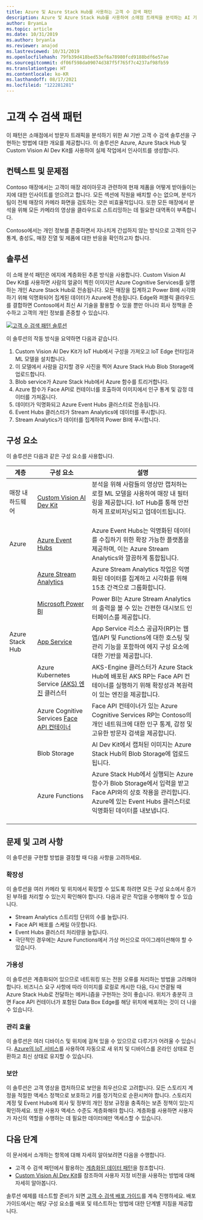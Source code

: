 ```yaml
---
title: Azure 및 Azure Stack Hub를 사용하는 고객 수 검색 패턴
description: Azure 및 Azure Stack Hub를 사용하여 소매점 트래픽을 분석하는 AI 기반 고객 수 검색 솔루션을 구현하는 방법을 알아봅니다.
author: BryanLa
ms.topic: article
ms.date: 10/31/2019
ms.author: bryanla
ms.reviewer: anajod
ms.lastreviewed: 10/31/2019
ms.openlocfilehash: 79fb39d418bed53ef6a78980fcd9188bdf6e57ae
ms.sourcegitcommit: df06f598da09074d387f5f765f7c4237af98fb59
ms.translationtype: HT
ms.contentlocale: ko-KR
ms.lasthandoff: 08/17/2021
ms.locfileid: "122281281"
---
```

# <a name="footfall-detection-pattern"></a>고객 수 검색 패턴

이 패턴은 소매점에서 방문자 트래픽을 분석하기 위한 AI 기반 고객 수 검색 솔루션을 구현하는 방법에 대한 개요를 제공합니다. 이 솔루션은 Azure, Azure Stack Hub 및 Custom Vision AI Dev Kit를 사용하여 실제 작업에서 인사이트를 생성합니다.

## <a name="context-and-problem"></a>컨텍스트 및 문제점

Contoso 매장에서는 고객이 매장 레이아웃과 관련하여 현재 제품을 어떻게 받아들이는지에 대한 인사이트를 얻으려고 합니다. 모든 섹션에 직원을 배치할 수는 없으며, 분석가 팀이 전체 매장의 카메라 화면을 검토하는 것은 비효율적입니다. 또한 모든 매장에서 분석을 위해 모든 카메라의 영상을 클라우드로 스트리밍하는 데 필요한 대역폭이 부족합니다.

Contoso에서는 개인 정보를 존중하면서 지나치게 간섭하지 않는 방식으로 고객의 인구 통계, 충성도, 매장 진열 및 제품에 대한 반응을 확인하고자 합니다.

## <a name="solution"></a>솔루션

이 소매 분석 패턴은 에지에 계층화된 추론 방식을 사용합니다. Custom Vision AI Dev Kit를 사용하면 사람의 얼굴이 찍힌 이미지만 Azure Cognitive Services를 실행하는 개인 Azure Stack Hub로 전송됩니다. 모든 매장을 집계하고 Power BI에 시각화하기 위해 익명화되어 집계된 데이터가 Azure에 전송됩니다. Edge와 퍼블릭 클라우드를 결합하면 Contoso에서 최신 AI 기술을 활용할 수 있을 뿐만 아니라 회사 정책을 준수하고 고객의 개인 정보를 존중할 수 있습니다.

[![고객 수 검색 패턴 솔루션](media/pattern-retail-footfall-detection/solution-architecture.png)](media/pattern-retail-footfall-detection/solution-architecture.png)

이 솔루션의 작동 방식을 요약하면 다음과 같습니다.

1. Custom Vision AI Dev Kit가 IoT Hub에서 구성을 가져오고 IoT Edge 런타임과 ML 모델을 설치합니다.
2. 이 모델에서 사람을 감지할 경우 사진을 찍어 Azure Stack Hub Blob Storage에 업로드합니다.
3. Blob service가 Azure Stack Hub에서 Azure 함수를 트리거합니다.
4. Azure 함수가 Face API로 컨테이너를 호출하여 이미지에서 인구 통계 및 감정 데이터를 가져옵니다.
5. 데이터가 익명화되고 Azure Event Hubs 클러스터로 전송됩니다.
6. Event Hubs 클러스터가 Stream Analytics에 데이터를 푸시합니다.
7. Stream Analytics가 데이터를 집계하여 Power BI에 푸시합니다.

## <a name="components"></a>구성 요소

이 솔루션은 다음과 같은 구성 요소를 사용합니다.

| 계층 | 구성 요소 | 설명 |
|----------|-----------|-------------|
| 매장 내 하드웨어 | [Custom Vision AI Dev Kit](https://azure.github.io/Vision-AI-DevKit-Pages/) | 분석을 위해 사람들의 영상만 캡처하는 로컬 ML 모델을 사용하여 매장 내 필터링을 제공합니다. IoT Hub를 통해 안전하게 프로비저닝되고 업데이트됩니다.<br><br>|
| Azure | [Azure Event Hubs](/azure/event-hubs/) | Azure Event Hubs는 익명화된 데이터를 수집하기 위한 확장 가능한 플랫폼을 제공하며, 이는 Azure Stream Analytics와 깔끔하게 통합됩니다. |
|  | [Azure Stream Analytics](/azure/stream-analytics/) | Azure Stream Analytics 작업은 익명화된 데이터를 집계하고 시각화를 위해 15초 간격으로 그룹화합니다. |
|  | [Microsoft Power BI](https://powerbi.microsoft.com/) | Power BI는 Azure Stream Analytics의 출력을 볼 수 있는 간편한 대시보드 인터페이스를 제공합니다. |
| Azure Stack Hub | [App Service](/azure-stack/operator/azure-stack-app-service-overview) | App Service 리소스 공급자(RP)는 웹앱/API 및 Functions에 대한 호스팅 및 관리 기능을 포함하여 에지 구성 요소에 대한 기반을 제공합니다. |
| | Azure Kubernetes Service [(AKS) 엔진](https://github.com/Azure/aks-engine) 클러스터 | AKS-Engine 클러스터가 Azure Stack Hub에 배포된 AKS RP는 Face API 컨테이너를 실행하기 위해 확장성과 복원력이 있는 엔진을 제공합니다. |
| | Azure Cognitive Services [Face API 컨테이너](/azure/cognitive-services/face/face-how-to-install-containers)| Face API 컨테이너가 있는 Azure Cognitive Services RP는 Contoso의 개인 네트워크에 대한 인구 통계, 감정 및 고유한 방문자 검색을 제공합니다. |
| | Blob Storage | AI Dev Kit에서 캡처된 이미지는 Azure Stack Hub의 Blob Storage에 업로드됩니다. |
| | Azure Functions | Azure Stack Hub에서 실행되는 Azure 함수가 Blob Storage에서 입력을 받고 Face API와의 상호 작용을 관리합니다. Azure에 있는 Event Hubs 클러스터로 익명화된 데이터를 내보냅니다.<br><br>|

## <a name="issues-and-considerations"></a>문제 및 고려 사항

이 솔루션을 구현할 방법을 결정할 때 다음 사항을 고려하세요.

### <a name="scalability"></a>확장성

이 솔루션을 여러 카메라 및 위치에서 확장할 수 있도록 하려면 모든 구성 요소에서 증가된 부하를 처리할 수 있는지 확인해야 합니다. 다음과 같은 작업을 수행해야 할 수 있습니다.

- Stream Analytics 스트리밍 단위의 수를 늘립니다.
- Face API 배포를 스케일 아웃합니다.
- Event Hubs 클러스터 처리량을 늘립니다.
- 극단적인 경우에는 Azure Functions에서 가상 머신으로 마이그레이션해야 할 수 있습니다.

### <a name="availability"></a>가용성

이 솔루션은 계층화되어 있으므로 네트워킹 또는 전원 오류를 처리하는 방법을 고려해야 합니다. 비즈니스 요구 사항에 따라 이미지를 로컬로 캐시한 다음, 다시 연결될 때 Azure Stack Hub로 전달하는 메커니즘을 구현하는 것이 좋습니다. 위치가 충분히 크면 Face API 컨테이너가 포함된 Data Box Edge를 해당 위치에 배포하는 것이 더 나을 수 있습니다.

### <a name="manageability"></a>관리 효율

이 솔루션은 여러 디바이스 및 위치에 걸쳐 있을 수 있으므로 다루기가 어려울 수 있습니다. [Azure의 IoT 서비스](/azure/iot-fundamentals/)를 사용하여 자동으로 새 위치 및 디바이스를 온라인 상태로 전환하고 최신 상태로 유지할 수 있습니다.

### <a name="security"></a>보안

이 솔루션은 고객 영상을 캡처하므로 보안을 최우선으로 고려합니다. 모든 스토리지 계정을 적절한 액세스 정책으로 보호하고 키를 정기적으로 순환시켜야 합니다. 스토리지 계정 및 Event Hubs에 회사 및 정부의 개인 정보 규정을 충족하는 보존 정책이 있는지 확인하세요. 또한 사용자 액세스 수준도 계층화해야 합니다. 계층화를 사용하면 사용자가 자신의 역할을 수행하는 데 필요한 데이터에만 액세스할 수 있습니다.

## <a name="next-steps"></a>다음 단계

이 문서에서 소개하는 항목에 대해 자세히 알아보려면 다음을 수행합니다.

- 고객 수 검색 패턴에서 활용하는 [계층화된 데이터 패턴](https://aka.ms/tiereddatadeploy)을 참조합니다.
- [Custom Vision AI Dev Kit](https://azure.github.io/Vision-AI-DevKit-Pages/)를 참조하여 사용자 지정 비전을 사용하는 방법에 대해 자세히 알아봅니다. 

솔루션 예제를 테스트할 준비가 되면 [고객 수 검색 배포 가이드](/azure/architecture/hybrid/deployments/solution-deployment-guide-retail-footfall-detection)를 계속 진행하세요. 배포 가이드에서는 해당 구성 요소를 배포 및 테스트하는 방법에 대한 단계별 지침을 제공합니다.